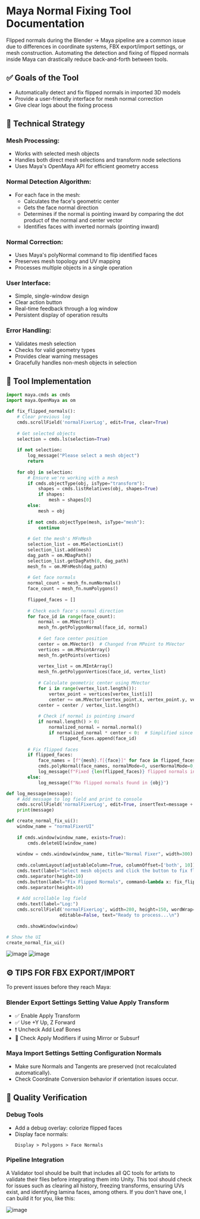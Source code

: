 # Maya Normal Fixing Tool Documentation
Flipped normals during the Blender → Maya pipeline are a common issue due to differences in coordinate systems, FBX export/import settings, or mesh construction. Automating the detection and fixing of flipped normals inside Maya can drastically reduce back-and-forth between tools.

## ✅ Goals of the Tool
- Automatically detect and fix flipped normals in imported 3D models
- Provide a user-friendly interface for mesh normal correction
- Give clear logs about the fixing process

## 🧠 Technical Strategy
### Mesh Processing:
   - Works with selected mesh objects
   - Handles both direct mesh selections and transform node selections
   - Uses Maya's OpenMaya API for efficient geometry access
### Normal Detection Algorithm:  
   - For each face in the mesh:
     + Calculates the face's geometric center
     + Gets the face normal direction
     + Determines if the normal is pointing inward by comparing the dot product of the normal and center vector
     + Identifies faces with inverted normals (pointing inward)
### Normal Correction: 
   - Uses Maya's polyNormal command to flip identified faces
   - Preserves mesh topology and UV mapping
   - Processes multiple objects in a single operation
### User Interface: 
   - Simple, single-window design
   - Clear action button
   - Real-time feedback through a log window
   - Persistent display of operation results
### Error Handling: 
   - Validates mesh selection
   - Checks for valid geometry types
   - Provides clear warning messages
   - Gracefully handles non-mesh objects in selection

## 🧰 Tool Implementation
```python
import maya.cmds as cmds
import maya.OpenMaya as om

def fix_flipped_normals():
    # Clear previous log
    cmds.scrollField('normalFixerLog', edit=True, clear=True)
    
    # Get selected objects
    selection = cmds.ls(selection=True)
    
    if not selection:
        log_message("Please select a mesh object")
        return
    
    for obj in selection:
        # Ensure we're working with a mesh
        if cmds.objectType(obj, isType="transform"):
            shapes = cmds.listRelatives(obj, shapes=True)
            if shapes:
                mesh = shapes[0]
        else:
            mesh = obj
            
        if not cmds.objectType(mesh, isType="mesh"):
            continue
            
        # Get the mesh's MFnMesh
        selection_list = om.MSelectionList()
        selection_list.add(mesh)
        dag_path = om.MDagPath()
        selection_list.getDagPath(0, dag_path)
        mesh_fn = om.MFnMesh(dag_path)
        
        # Get face normals
        normal_count = mesh_fn.numNormals()
        face_count = mesh_fn.numPolygons()
        
        flipped_faces = []
        
        # Check each face's normal direction
        for face_id in range(face_count):
            normal = om.MVector()
            mesh_fn.getPolygonNormal(face_id, normal)
            
            # Get face center position
            center = om.MVector()  # Changed from MPoint to MVector
            vertices = om.MPointArray()
            mesh_fn.getPoints(vertices)
            
            vertex_list = om.MIntArray()
            mesh_fn.getPolygonVertices(face_id, vertex_list)
            
            # Calculate geometric center using MVector
            for i in range(vertex_list.length()):
                vertex_point = vertices[vertex_list[i]]
                center += om.MVector(vertex_point.x, vertex_point.y, vertex_point.z)
            center = center / vertex_list.length()
            
            # Check if normal is pointing inward
            if normal.length() > 0:
                normalized_normal = normal.normal()
                if normalized_normal * center < 0:  # Simplified since center is already MVector
                    flipped_faces.append(face_id)
        
        # Fix flipped faces
        if flipped_faces:
            face_names = [f"{mesh}.f[{face}]" for face in flipped_faces]
            cmds.polyNormal(face_names, normalMode=0, userNormalMode=0, ch=1)
            log_message(f"Fixed {len(flipped_faces)} flipped normals in {obj}")
        else:
            log_message(f"No flipped normals found in {obj}")

def log_message(message):
    # Add message to log field and print to console
    cmds.scrollField('normalFixerLog', edit=True, insertText=message + '\n')
    print(message)

def create_normal_fix_ui():
    window_name = "normalFixerUI"
    
    if cmds.window(window_name, exists=True):
        cmds.deleteUI(window_name)
    
    window = cmds.window(window_name, title="Normal Fixer", width=300)
    
    cmds.columnLayout(adjustableColumn=True, columnOffset=['both', 10])
    cmds.text(label="Select mesh objects and click the button to fix flipped normals")
    cmds.separator(height=10)
    cmds.button(label="Fix Flipped Normals", command=lambda x: fix_flipped_normals())
    cmds.separator(height=10)
    
    # Add scrollable log field
    cmds.text(label="Log:")
    cmds.scrollField('normalFixerLog', width=280, height=150, wordWrap=True, 
                    editable=False, text="Ready to process...\n")
    
    cmds.showWindow(window)

# Show the UI
create_normal_fix_ui()
```
![image](https://github.com/user-attachments/assets/7d11b29d-60d1-4442-809f-eed33ed069e7)
![image](https://github.com/user-attachments/assets/8a6be089-a088-4b4c-8dab-b63dcc34cf9c)


## ⚙️ TIPS FOR FBX EXPORT/IMPORT
To prevent issues before they reach Maya:
### Blender Export Settings Setting Value Apply Transform
- ✅ Enable Apply Transform
- ✅ Use +Y Up, Z Forward
- ❗ Uncheck Add Leaf Bones
- 🔁 Check Apply Modifiers if using Mirror or Subsurf

### Maya Import Settings Setting Configuration Normals
- Make sure Normals and Tangents are preserved (not recalculated automatically).
- Check Coordinate Conversion behavior if orientation issues occur.

## 🧪 Quality Verification
### Debug Tools
- Add a debug overlay: colorize flipped faces
- Display face normals:
  ```plaintext
  Display > Polygons > Face Normals
   ```
### Pipeline Integration
A Validator tool should be built that includes all QC tools for artists to validate their files before integrating them into Unity. This tool should check for issues such as clearing all history, freezing transforms, ensuring UVs exist, and identifying lamina faces, among others.
If you don't have one, I can build it for you, like this:

![image](https://github.com/user-attachments/assets/22973233-f46b-4c97-a0cc-62f2494c2c99)
